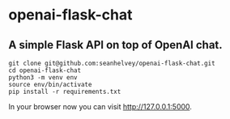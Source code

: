 # openai-flask-chat
## A simple Flask API on top of OpenAI chat.

```
git clone git@github.com:seanhelvey/openai-flask-chat.git
cd openai-flask-chat
python3 -m venv env
source env/bin/activate
pip install -r requirements.txt
```

In your browser now you can visit http://127.0.0.1:5000.

